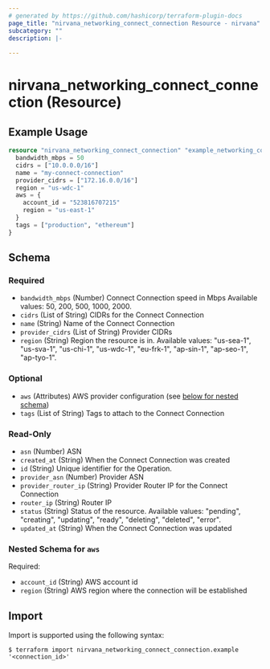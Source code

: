```yaml
---
# generated by https://github.com/hashicorp/terraform-plugin-docs
page_title: "nirvana_networking_connect_connection Resource - nirvana"
subcategory: ""
description: |-
  
---
```


# nirvana_networking_connect_connection (Resource)



## Example Usage

```terraform
resource "nirvana_networking_connect_connection" "example_networking_connect_connection" {
  bandwidth_mbps = 50
  cidrs = ["10.0.0.0/16"]
  name = "my-connect-connection"
  provider_cidrs = ["172.16.0.0/16"]
  region = "us-wdc-1"
  aws = {
    account_id = "523816707215"
    region = "us-east-1"
  }
  tags = ["production", "ethereum"]
}
```

<!-- schema generated by tfplugindocs -->
## Schema

### Required

- `bandwidth_mbps` (Number) Connect Connection speed in Mbps
Available values: 50, 200, 500, 1000, 2000.
- `cidrs` (List of String) CIDRs for the Connect Connection
- `name` (String) Name of the Connect Connection
- `provider_cidrs` (List of String) Provider CIDRs
- `region` (String) Region the resource is in.
Available values: "us-sea-1", "us-sva-1", "us-chi-1", "us-wdc-1", "eu-frk-1", "ap-sin-1", "ap-seo-1", "ap-tyo-1".

### Optional

- `aws` (Attributes) AWS provider configuration (see [below for nested schema](#nestedatt--aws))
- `tags` (List of String) Tags to attach to the Connect Connection

### Read-Only

- `asn` (Number) ASN
- `created_at` (String) When the Connect Connection was created
- `id` (String) Unique identifier for the Operation.
- `provider_asn` (Number) Provider ASN
- `provider_router_ip` (String) Provider Router IP for the Connect Connection
- `router_ip` (String) Router IP
- `status` (String) Status of the resource.
Available values: "pending", "creating", "updating", "ready", "deleting", "deleted", "error".
- `updated_at` (String) When the Connect Connection was updated

<a id="nestedatt--aws"></a>
### Nested Schema for `aws`

Required:

- `account_id` (String) AWS account id
- `region` (String) AWS region where the connection will be established

## Import

Import is supported using the following syntax:

```shell
$ terraform import nirvana_networking_connect_connection.example '<connection_id>'
```
